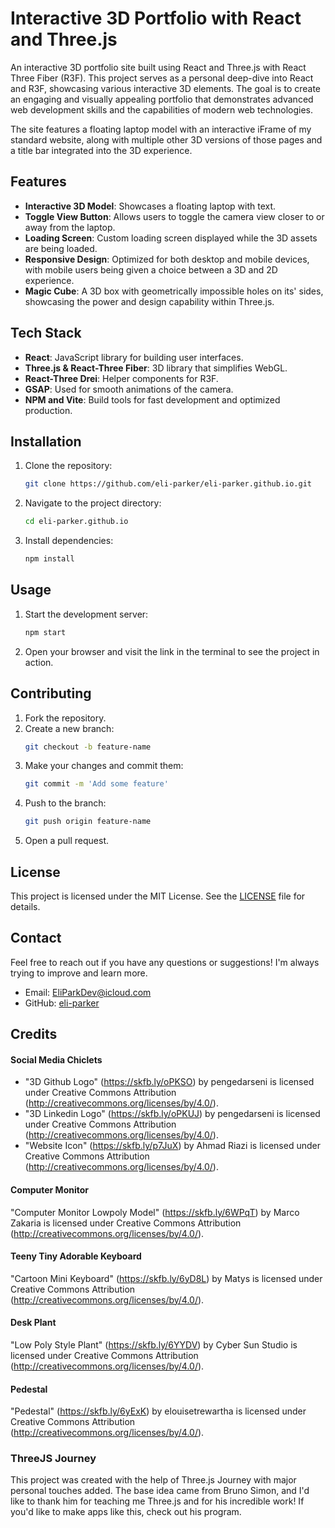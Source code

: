 # Interactive 3D Portfolio with React and Three.js

An interactive 3D portfolio site built using React and Three.js with React Three Fiber (R3F). This project serves as a personal deep-dive into React and R3F, showcasing various interactive 3D elements. The goal is to create an engaging and visually appealing portfolio that demonstrates advanced web development skills and the capabilities of modern web technologies.

The site features a floating laptop model with an interactive iFrame of my standard website, along with multiple other 3D versions of those pages and a title bar integrated into the 3D experience.

## Features

- **Interactive 3D Model**: Showcases a floating laptop with text.
- **Toggle View Button**: Allows users to toggle the camera view closer to or away from the laptop.
- **Loading Screen**: Custom loading screen displayed while the 3D assets are being loaded.
- **Responsive Design**: Optimized for both desktop and mobile devices, with mobile users being given a choice between a 3D and 2D experience.
- **Magic Cube**: A 3D box with geometrically impossible holes on its' sides, showcasing the power and design capability within Three.js.

## Tech Stack

- **React**: JavaScript library for building user interfaces.
- **Three.js & React-Three Fiber**: 3D library that simplifies WebGL.
- **React-Three Drei**: Helper components for R3F.
- **GSAP**: Used for smooth animations of the camera.
- **NPM and Vite**: Build tools for fast development and optimized production.

## Installation

1. Clone the repository:
    ```bash
    git clone https://github.com/eli-parker/eli-parker.github.io.git
    ```
2. Navigate to the project directory:
    ```bash
    cd eli-parker.github.io
    ```
3. Install dependencies:
    ```bash
    npm install
    ```

## Usage

1. Start the development server:
    ```bash
    npm start
    ```
2. Open your browser and visit the link in the terminal to see the project in action.

## Contributing

1. Fork the repository.
2. Create a new branch:
    ```bash
    git checkout -b feature-name
    ```
3. Make your changes and commit them:
    ```bash
    git commit -m 'Add some feature'
    ```
4. Push to the branch:
    ```bash
    git push origin feature-name
    ```
5. Open a pull request.

## License

This project is licensed under the MIT License. See the [LICENSE](LICENSE) file for details.

## Contact

Feel free to reach out if you have any questions or suggestions! I'm always trying to improve and learn more.

- Email: [EliParkDev@icloud.com](mailto:EliParkDev@icloud.com)
- GitHub: [eli-parker](https://github.com/eli-parker)

## Credits

#### Social Media Chiclets

- "3D Github Logo" (https://skfb.ly/oPKSO) by pengedarseni is licensed under Creative Commons Attribution (http://creativecommons.org/licenses/by/4.0/).
- "3D Linkedin Logo" (https://skfb.ly/oPKUJ) by pengedarseni is licensed under Creative Commons Attribution (http://creativecommons.org/licenses/by/4.0/).
- "Website Icon" (https://skfb.ly/p7JuX) by Ahmad Riazi is licensed under Creative Commons Attribution (http://creativecommons.org/licenses/by/4.0/).

#### Computer Monitor

"Computer Monitor Lowpoly Model" (https://skfb.ly/6WPqT) by Marco Zakaria is licensed under Creative Commons Attribution (http://creativecommons.org/licenses/by/4.0/).

#### Teeny Tiny Adorable Keyboard

"Cartoon Mini Keyboard" (https://skfb.ly/6yD8L) by Matys is licensed under Creative Commons Attribution (http://creativecommons.org/licenses/by/4.0/).

#### Desk Plant

"Low Poly Style Plant" (https://skfb.ly/6YYDV) by Cyber Sun Studio is licensed under Creative Commons Attribution (http://creativecommons.org/licenses/by/4.0/).

#### Pedestal

"Pedestal" (https://skfb.ly/6yExK) by elouisetrewartha is licensed under Creative Commons Attribution (http://creativecommons.org/licenses/by/4.0/).

### ThreeJS Journey

This project was created with the help of Three.js Journey with major personal touches added. The base idea came from Bruno Simon, and I'd like to thank him for teaching me Three.js and for his incredible work! If you'd like to make apps like this, check out his program.

